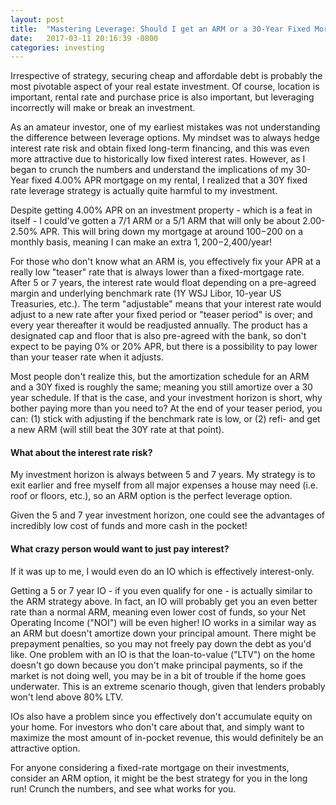 ```yaml
---
layout: post
title:  "Mastering Leverage: Should I get an ARM or a 30-Year Fixed Mortgage?"
date:   2017-03-11 20:16:39 -0800
categories: investing
---
```

Irrespective of strategy, securing cheap and affordable debt is probably the most pivotable aspect of your real estate investment. Of course, location is important, rental rate and purchase price is also important, but leveraging incorrectly will make or break an investment.

As an amateur investor, one of my earliest mistakes was not understanding the difference between leverage options. My mindset was to always hedge interest rate risk and obtain fixed long-term financing, and this was even more attractive due to historically low fixed interest rates. However, as I began to crunch the numbers and understand the implications of my 30-Year fixed 4.00% APR mortgage on my rental, I realized that a 30Y fixed rate leverage strategy is actually quite harmful to my investment. 

Despite getting 4.00% APR on an investment property - which is a feat in itself - I could've gotten a 7/1 ARM or a 5/1 ARM that will only be about 2.00-2.50% APR. This will bring down my mortgage at around $100-$200 on a monthly basis, meaning I can make an extra $1,200-$2,400/year! 

For those who don't know what an ARM is, you effectively fix your APR at a really low "teaser" rate that is always lower than a fixed-mortgage rate. After 5 or 7 years, the interest rate would float depending on a pre-agreed margin and underlying benchmark rate (1Y WSJ Libor, 10-year US Treasuries, etc.). The term "adjustable" means that your interest rate would adjust to a new rate after your fixed period or "teaser period" is over; and every year thereafter it would be readjusted annually. The product has a designated cap and floor that is also pre-agreed with the bank, so don't expect to be paying 0% or 20% APR, but there is a possibility to pay lower than your teaser rate when it adjusts.

Most people don't realize this, but the amortization schedule for an ARM and a 30Y fixed is roughly the same; meaning you still amortize over a 30 year schedule. If that is the case, and your investment horizon is short, why bother paying more than you need to? At the end of your teaser period, you can: (1) stick with adjusting if the benchmark rate is low, or (2) refi- and get a new ARM (will still beat the 30Y rate at that point).

<h4>What about the interest rate risk?</h4>

My investment horizon is always between 5 and 7 years. My strategy is to exit earlier and free myself from all major expenses a house may need (i.e. roof or floors, etc.), so an ARM option is the perfect leverage option.

Given the 5 and 7 year investment horizon, one could see the advantages of incredibly low cost of funds and more cash in the pocket!

<h4>What crazy person would want to just pay interest?</h4>

If it was up to me, I would even do an IO which is effectively interest-only.

Getting a 5 or 7 year IO - if you even qualify for one - is actually similar to the ARM strategy above. In fact, an IO will probably get you an even better rate than a normal ARM, meaning even lower cost of funds, so your Net Operating Income ("NOI") will be even higher! IO works in a similar way as an ARM but doesn't amortize down your principal amount. There might be prepayment penalties, so you may not freely pay down the debt as you'd like. One problem with an IO is that the loan-to-value ("LTV") on the home doesn't go down because you don't make principal payments, so if the market is not doing well, you may be in a bit of trouble if the home goes underwater. This is an extreme scenario though, given that lenders probably won't lend above 80% LTV.

IOs also have a problem since you effectively don't accumulate equity on your home. For investors who don't care about that, and simply want to maximize the most amount of in-pocket revenue, this would definitely be an attractive option.

For anyone considering a fixed-rate mortgage on their investments, consider an ARM option, it might be the best strategy for you in the long run! Crunch the numbers, and see what works for you.



